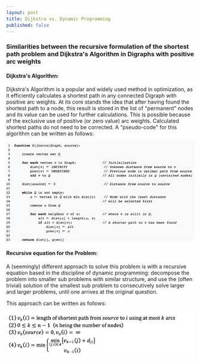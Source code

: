 ```yaml
---
layout: post
title: Dijkstra vs. Dynamic Programming
published: false
---
```


### Similarities between the recursive formulation of the shortest path problem and Dijkstra's Algorithm in Digraphs with positive arc weights 

#### Dijkstra's Algorithm:
Dijkstra's Algorithm is a popular and widely used method in optimization, as it efficiently calculates a shortest path in any connected Digraph with positive arc weights. At its core stands the idea that after having found the shortest path to a node, this result is stored in the list of "permanent" nodes and its value can be used for further calculations. This is possible because of the exclusive use of positive (or zero value) arc weights. Calculated shortest paths do not need to be corrected.
A "pseudo-code" for this algorithm can be written as follows:

![Pseudo-Code](/images/Pseudo-Code.png "Pseudo-Code")

#### Recursive equation for the Problem:
A (seemingly) different approach to solve this problem is with a recursive equation based in the discipline of dynamic programming: decompose the problem into smaller sub problems with similar structure, and use the (often trivial) solution of the smallest sub problem to consecutively solve larger and larger problems, until one arrives at the original question.

This approach can be written as follows: 

![DP-Dijkstra](/images/DP-Dijkstra.png "DP-Dijkstra")

